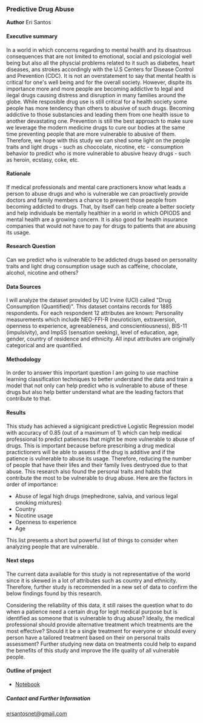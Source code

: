 ### Predictive Drug Abuse

**Author**
Eri Santos

#### Executive summary
In a world in which concerns regarding to mental health and its disastrous consequences that are not limited to emotional, social and psicologial well being but also all the physcial problems related to it such as diabetes, heart diseases, ans strokes accordingly with the U.S Centers for Disease Control and Prevention (CDC).
It is not an overstatement to say that mental health is critical for one's well being and for the overall society. However, dispite its importance more and more people are becoming addictive to legal and ilegal drugs causing distress and disruption in many families around the globe.
While resposible drug use is still critical for a health society some people has more tendency than others to abusive of such drugs. Becoming addictive to those substancies and leading them from one health issue to another devastating one.
Prevention is still the best approach to make sure we leverage the modern medicine drugs to cure our bodies at the same time preventing people that are more vulnerable to abusive of them.
Therefore, we hope with this study we can shed some light on the people traits and light drugs - such as choccolate, nicotine, etc - consumption behavior to predict who is more vulnerable to abusive heavy drugs - such as heroin, ecstasy, coke, etc.

#### Rationale
If medical professionals and mental care practioners know what leads a person to abuse drugs and who is vulnerable we can proactively provide doctors and family members a chance to prevent those people from becoming addicted to drugs. That, by itself can help create a better society and help individuals be mentally healthier in a world in which OPIODS and mental health are a growing concern. It is also good for health insurance companies that would not have to pay for drugs to patients that are abusing its usage.

#### Research Question
Can we predict who is vulnerable to be addicted drugs based on personality traits and light drug consumption usage such as caffeine, chocolate, alcohol, nicotine and others?

#### Data Sources
I will analyze the dataset provided by UC Irvine (UCI) called "Drug Consumption (Quantified)". This dataset contains records for 1885 respondents. For each respondent 12 attributes are known: Personality measurements which include NEO-FFI-R (neuroticism, extraversion, openness to experience, agreeableness, and conscientiousness), BIS-11 (impulsivity), and ImpSS (sensation seeking), level of education, age, gender, country of residence and ethnicity. All input attributes are originally categorical and are quantified.

#### Methodology
In order to answer this important question I am going to use machine learning classification techniques to better understand the data and train a model that not only can help predict who is vulnerable to abuse of these drugs but also help better understand what are the leading factors that contribute to that.


#### Results
This study has achieved a signigicant predictive Logistic Regression model with accuracy of 0.85 (out of a maximum of 1) which can help medical professional to predict patiences that might be more vulnerable to abuse of drugs. This is important because before prescribing a drug medical practictioners will be able to assess if the drug is additive and if the patience is vulnerable to abuse its usage. Therefore, reducing the number of people that have their lifes and their family lives destryoed due to that abuse.
This research also found the personal traits and habits that contribute the most to be vulnerable to drug abuse. Here are the factors in order of importance:

 - Abuse of legal high drugs (mephedrone, salvia, and various legal smoking mixtures)
 - Country
 - Nicotine usage
 - Openness to experience
 - Age

This list presents a short but powerful list of things to consider when analyzing people that are vulnerable.

#### Next steps
The current data available for this study is not representative of the world since it is skewed in a lot of attributes such as country and ethnicity. Therefore, further study is recommended in a new set of data to confirm the below findings found by this research.

Considering the reliability of this data, it still raises the question what to do when a patience need a certain drug for legit medical purpose but is identified as someone that is vulnerable to drug abuse? Ideally, the medical professional should provide alternative treatment which treatments are the most effective? Should it be a single treatment for everyone or should every person have a tailored treatment based on their on personal traits assessment?
Further studying new data on treatments could help to expand the benefits of this study and improve the life quality of all vulnerable people.

#### Outline of project

- [Notebook](https://github.com/ersantosnet/capstone-uc-berkeley/blob/main/Predictive%20Drug%20Abuse.ipynb)



##### Contact and Further Information

ersantosnet@gmail.com

